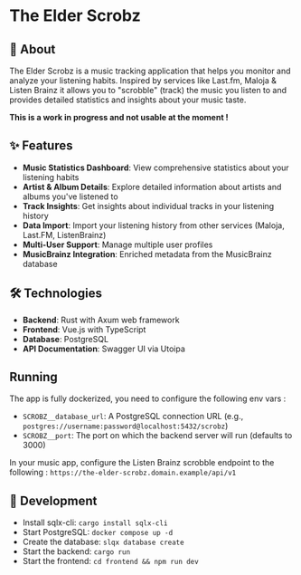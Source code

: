 # The Elder Scrobz

## 🎵 About

The Elder Scrobz is a music tracking application that helps you monitor and analyze your listening habits. Inspired by services like Last.fm, Maloja & Listen Brainz it allows you to "scrobble" (track) the music you listen to and provides detailed statistics and insights about your music taste.

**This is a work in progress and not usable at the moment !**

## ✨ Features

- **Music Statistics Dashboard**: View comprehensive statistics about your listening habits
- **Artist & Album Details**: Explore detailed information about artists and albums you've listened to
- **Track Insights**: Get insights about individual tracks in your listening history
- **Data Import**: Import your listening history from other services (Maloja, Last.FM, ListenBrainz)
- **Multi-User Support**: Manage multiple user profiles
- **MusicBrainz Integration**: Enriched metadata from the MusicBrainz database

## 🛠️ Technologies

- **Backend**: Rust with Axum web framework
- **Frontend**: Vue.js with TypeScript
- **Database**: PostgreSQL
- **API Documentation**: Swagger UI via Utoipa

## Running

The app is fully dockerized, you need to configure the following env vars :

- `SCROBZ__database_url`: A PostgreSQL connection URL (e.g., `postgres://username:password@localhost:5432/scrobz`)
- `SCROBZ__port`: The port on which the backend server will run (defaults to 3000)

In your music app, configure the Listen Brainz scrobble endpoint to the following : `https://the-elder-scrobz.domain.example/api/v1`

## 🚀 Development

- Install sqlx-cli: `cargo install sqlx-cli`
- Start PostgreSQL: `docker compose up -d`
- Create the database: `slqx database create`
- Start the backend: `cargo run`
- Start the frontend: `cd frontend && npm run dev`
